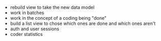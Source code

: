 - rebuild view to take the new data model
- work in batches
- work in the concept of a coding being "done"
- build a list view to chose which ones are done and which ones aren't
- auth and user sessions
- coder statistics
